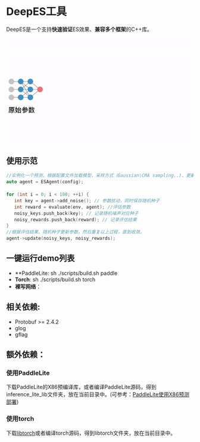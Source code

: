 # DeepES工具
DeepES是一个支持**快速验证**ES效果、**兼容多个框架**的C++库。
<p align="center">
<img src="DeepES.gif" alt="PARL" width="500"/>
</p>

## 使用示范
```c++
//实例化一个预测，根据配置文件加载模型，采样方式（Gaussian\CMA sampling..)、更新方式(SGD\Adam)等
auto agent = ESAgent(config); 

for (int i = 0; i < 100; ++i) {
   int key = agent->add_noise(); // 参数扰动，同时保存随机种子
   int reward = evaluate(env, agent); //评估参数
   noisy_keys.push_back(key); // 记录随机噪声对应种子
   noisy_rewards.push_back(reward); // 记录评估结果
}
//根据评估结果、随机种子更新参数，然后重复以上过程，直到收敛。
agent->update(noisy_keys, noisy_rewards);
```

## 一键运行demo列表
- **PaddleLite: sh ./scripts/build.sh paddle
- **Torch**: sh ./scripts/build.sh torch
- **裸写网络**：

## 相关依赖:
- Protobuf >= 2.4.2
- glog
- gflag

## 额外依赖：

### 使用PaddleLite
下载PaddleLite的X86预编译库，或者编译PaddleLite源码，得到inference_lite_lib文件夹，放在当前目录中。(可参考：[PaddleLite使用X86预测部署](https://paddle-lite.readthedocs.io/zh/latest/demo_guides/x86.html))

### 使用torch 
下载[libtorch](https://download.pytorch.org/libtorch/cpu/libtorch-cxx11-abi-shared-with-deps-1.4.0%2Bcpu.zip)或者编译torch源码，得到libtorch文件夹，放在当前目录中。
